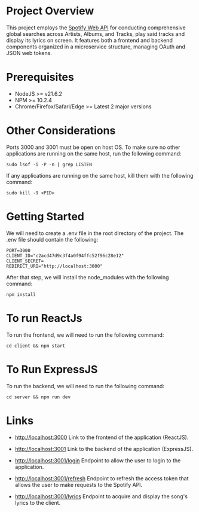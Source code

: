 # Project Overview
This project employs the [Spotify Web API](https://developer.spotify.com/documentation/web-api) for conducting comprehensive global searches across Artists, Albums, and Tracks, play said tracks and display its lyrics on screen. It features both a frontend and backend components organized in a microservice structure, managing OAuth and JSON web tokens.
# Prerequisites 
- NodeJS >= v21.6.2
- NPM >= 10.2.4
- Chrome/Firefox/Safari/Edge >= Latest 2 major versions

# Other Considerations
Ports 3000 and 3001 must be open on host OS. To make sure no other applications are running on the same host, run the following command:
```
sudo lsof -i -P -n | grep LISTEN
```
If any applications are running on the same host, kill them with the following command:
```
sudo kill -9 <PID>
```

# Getting Started
 We will need to create a .env file in the root directory of the project. The .env file should contain the following: 
```
PORT=3000
CLIENT_ID="c2acd47d9c3f4a0f94ffc52f96c28e12"
CLIENT_SECRET=
REDIRECT_URI="http://localhost:3000"
```

After that step, we will install the node_modules with the following command:
```
npm install
```

# To run ReactJs
To run the frontend, we will need to run the following command:
```
cd client && npm start
```

# To Run ExpressJS
To run the backend, we will need to run the following command:
```
cd server && npm run dev
```

# Links
- [http://localhost:3000](http://localhost:3000) Link to the frontend of the application (ReactJS).

- [http://localhost:3001](http://localhost:3001) Link to the backend of the application (ExpressJS).

- [http://localhost:3001/login](http://localhost:3000/login) Endpoint to allow the user to login to the application.

- [http://localhost:3001/refresh](http://localhost:3001/refresh) Endpoint to refresh the access token that allows the user to make requests to the Spotify API.

- [http://localhost:3001/lyrics](http://localhost:3001/refresh) Endpoint to acquire and display the song's lyrics to the client.